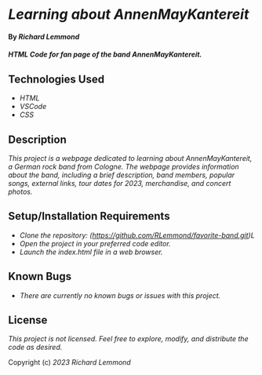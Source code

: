 # _Learning about AnnenMayKantereit_

#### By _**Richard Lemmond**_

#### _HTML Code for fan page of the band AnnenMayKantereit._

## Technologies Used

* _HTML_
* _VSCode_
* _CSS_

## Description

_This project is a webpage dedicated to learning about AnnenMayKantereit, a German rock band from Cologne. The webpage provides information about the band, including a brief description, band members, popular songs, external links, tour dates for 2023, merchandise, and concert photos._

## Setup/Installation Requirements

* _Clone the repository: (https://github.com/RLemmond/favorite-band.git)L_
* _Open the project in your preferred code editor._
* _Launch the index.html file in a web browser._



## Known Bugs

* _There are currently no known bugs or issues with this project._

## License

_This project is not licensed. Feel free to explore, modify, and distribute the code as desired._

Copyright (c) _2023_ _Richard Lemmond_
